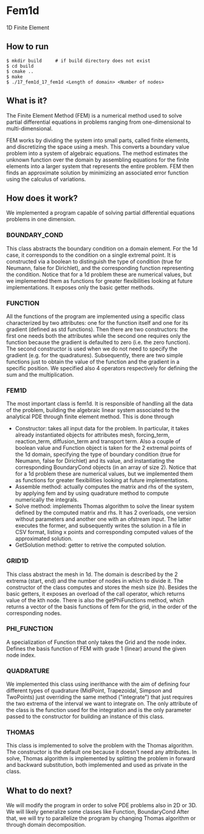 # Fem1d
1D Finite Element

## How to run

```
$ mkdir build     # if build directory does not exist
$ cd build
$ cmake ..
$ make 
$ ./17_fem1d_17_fem1d <Length of domain> <Number of nodes>
```

## What is it?

The Finite Element Method (FEM) is a numerical method used to solve partial differential equations in problems ranging from one-dimensional to multi-dimensional. 

FEM works by dividing the system into small parts, called finite elements, and discretizing the space using a mesh. This converts a boundary value problem into a system of algebraic equations. The method estimates the unknown function over the domain by assembling equations for the finite elements into a larger system that represents the entire problem. FEM then finds an approximate solution by minimizing an associated error function using the calculus of variations.


## How does it work?

We implemented a program capable of solving partial differential equations problems in one dimension.

### BOUNDARY_COND 

This class abstracts the boundary condition on a domain element. For the 1d case, it corresponds to the condition on a single extremal point. It is constructed via a boolean to distinguish the type of condition (true for Neumann, false for Dirichlet), and the corresponding function representing the condition. Notice that for a 1d problem these are numerical values, but we implemented them as functions for greater flexibilities looking at future implementations.
It exposes only the basic getter methods.

### FUNCTION
All the functions of the program are implemented using a specific class characterized by two attributes: one for the function itself and one for its gradient (defined as std functions). Then there are two constructors: the first one needs both the attributes while the second one requires only the function because the gradient is defaulted to zero (i.e. the zero function). The second constructor is used when we do not need to specify the gradient (e.g. for the quadratures). Subsequently, there are two simple functions just to obtain the value of the function and the gradient in a specific position. We specified also 4 operators respectively for defining the sum and the multiplication.

### FEM1D 
The most important class is fem1d. It is responsible of handling all the data of the problem, building the algebraic linear system associated to the analytical PDE through finite element method. This is done through
<ul>
    <li>Constructor: takes all input data for the problem.
    In particular, it takes already instantiated objects for attributes mesh, forcing_term, reaction_term, diffusion_term and transport term. Also a couple of boolean value and Function object is taken for the 2 extremal points of the 1d domain, specifying the type of boundary condition (true for Neumann, false for Dirichlet) and its value, and instantiating the corresponding BoundaryCond objects (in an array of size 2). Notice that for a 1d problem these are numerical values, but we implemented them as functions for greater flexibilities looking at future implementations.</li>
    <li>Assemble method: actually computes the matrix and rhs of the system, by applying fem and by using quadrature method to compute numerically the integrals.</li>
    <li>Solve method: implements Thomas algorithm to solve the linear system defined by the computed matrix and rhs.
    It has 2 overloads, one version without parameters and another one with an ofstream input. The latter executes the former, and subsequently writes the solution in a file in CSV format, listing x points and corresponding computed values of the approximated solution.</li>
    <li>GetSolution method: getter to retrive the computed solution.</li>
</ul>


### GRID1D 
This class abstract the mesh in 1d. The domain is described by the 2 extrema (start, end) and the number of nodes in which to divide it. The constructor of the class computes and stores the mesh size (h).
Besides the basic getters, it exposes an overload of the call operator, which returns value of the kth node.
There is also the getPhiFunctions method, which returns a vector of the basis functions of fem for the grid, in the order of the corresponding nodes.

### PHI_FUNCTION
A specialization of Function that only takes the Grid and the node index. 
Defines the basis function of FEM with grade 1 (linear) around the given node index. 

### QUADRATURE
We implemented this class using inerithance with the aim of defining four different types of quadrature (MidPoint, Trapezoidal, Simpson and TwoPoints) just overriding the same method ("integrate") that just requires the two extrema of the interval we want to integrate on. The only attribute of the class is the function used for the integration and is the only parameter passed to the constructor for building an instance of this class.

### THOMAS
This class is implemented to solve the problem with the Thomas algorithm. The constructor is the default one because it doesn't need any attributes.
In solve, Thomas algorithm is implemented by splitting the problem in forward and backward substitution, both implemented and used as private in the class.

## What to do next?

We will modify the program in order to solve PDE problems also in  2D or 3D. We will likely generalize some classes like Function, BoundaryCond
After that, we will try to parallelize the program by changing Thomas algorithm or through domain decomposition.